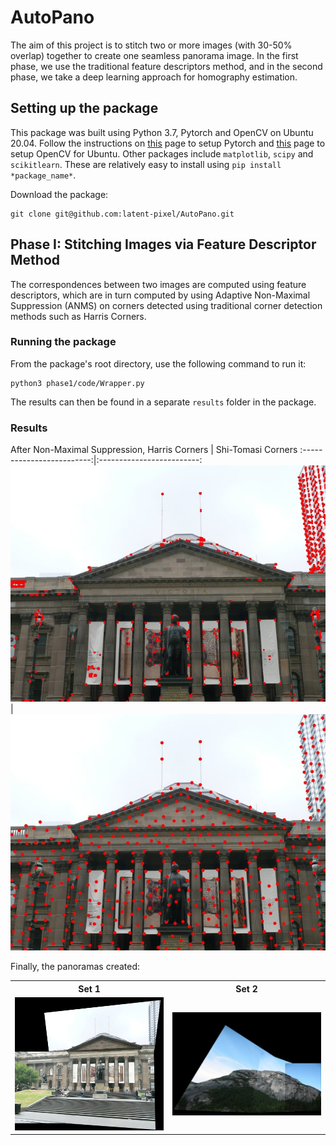 # AutoPano
The aim of this project is to stitch two or more images (with 30-50% overlap) together to create one seamless panorama image. In the first phase, we use the traditional feature descriptors method, and in the second phase, we take a deep learning approach for homography estimation. 

## Setting up the package
This package was built using Python 3.7, Pytorch and OpenCV on Ubuntu 20.04. Follow the instructions on [this](https://pytorch.org/get-started/locally/) page to setup Pytorch and [this](https://docs.opencv.org/3.4/d2/de6/tutorial_py_setup_in_ubuntu.html) page to setup OpenCV for Ubuntu. Other packages include `matplotlib`, `scipy` and `scikitlearn`. These are relatively easy to install using `pip install *package_name*`. 

Download the package:
```
git clone git@github.com:latent-pixel/AutoPano.git
```

## Phase I: Stitching Images via Feature Descriptor Method
The correspondences between two images are computed using feature descriptors, which are in turn computed by using Adaptive Non-Maximal Suppression (ANMS) on corners detected using traditional corner detection methods such as Harris Corners.

### Running the package

From the package's root directory, use the following command to run it:
```
python3 phase1/code/Wrapper.py
```
The results can then be found in a separate `results` folder in the package.

### Results

After Non-Maximal Suppression, 
Harris Corners            |  Shi-Tomasi Corners
:-------------------------:|:-------------------------:
![](phase1/results/HarrisCorners1.jpg)  |  ![](phase1/results/STCorners1.jpg)

Finally, the panoramas created:
<table style="width:100%">
  <tr>
  <th>Set 1</th>
  <th>Set 2</th>
  </tr>
  <tr>
    <td style="width: 50%"><img src="phase1/results/result_set1.png" width="100%" /></td>
    <td style="width: 50%"><img src="phase1/results/result_set2.png" width="100%" /></td>
  </tr>
</table>
